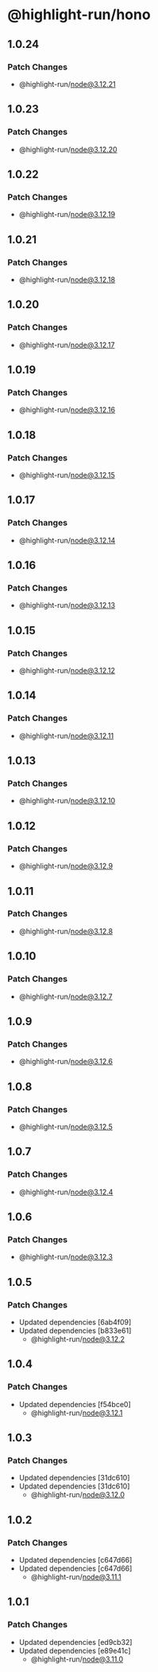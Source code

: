 # @highlight-run/hono

## 1.0.24

### Patch Changes

- @highlight-run/node@3.12.21

## 1.0.23

### Patch Changes

- @highlight-run/node@3.12.20

## 1.0.22

### Patch Changes

- @highlight-run/node@3.12.19

## 1.0.21

### Patch Changes

- @highlight-run/node@3.12.18

## 1.0.20

### Patch Changes

- @highlight-run/node@3.12.17

## 1.0.19

### Patch Changes

- @highlight-run/node@3.12.16

## 1.0.18

### Patch Changes

- @highlight-run/node@3.12.15

## 1.0.17

### Patch Changes

- @highlight-run/node@3.12.14

## 1.0.16

### Patch Changes

- @highlight-run/node@3.12.13

## 1.0.15

### Patch Changes

- @highlight-run/node@3.12.12

## 1.0.14

### Patch Changes

- @highlight-run/node@3.12.11

## 1.0.13

### Patch Changes

- @highlight-run/node@3.12.10

## 1.0.12

### Patch Changes

- @highlight-run/node@3.12.9

## 1.0.11

### Patch Changes

- @highlight-run/node@3.12.8

## 1.0.10

### Patch Changes

- @highlight-run/node@3.12.7

## 1.0.9

### Patch Changes

- @highlight-run/node@3.12.6

## 1.0.8

### Patch Changes

- @highlight-run/node@3.12.5

## 1.0.7

### Patch Changes

- @highlight-run/node@3.12.4

## 1.0.6

### Patch Changes

- @highlight-run/node@3.12.3

## 1.0.5

### Patch Changes

- Updated dependencies [6ab4f09]
- Updated dependencies [b833e61]
    - @highlight-run/node@3.12.2

## 1.0.4

### Patch Changes

- Updated dependencies [f54bce0]
    - @highlight-run/node@3.12.1

## 1.0.3

### Patch Changes

- Updated dependencies [31dc610]
- Updated dependencies [31dc610]
    - @highlight-run/node@3.12.0

## 1.0.2

### Patch Changes

- Updated dependencies [c647d66]
- Updated dependencies [c647d66]
    - @highlight-run/node@3.11.1

## 1.0.1

### Patch Changes

- Updated dependencies [ed9cb32]
- Updated dependencies [e89e41c]
    - @highlight-run/node@3.11.0
